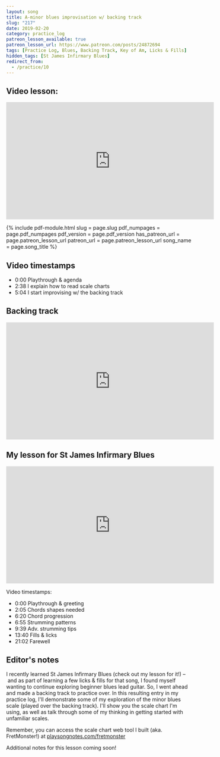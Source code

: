 ```yaml
---
layout: song
title: A-minor blues improvisation w/ backing track
slug: "217"
date: 2019-02-20
category: practice_log
patreon_lesson_available: true
patreon_lesson_url: https://www.patreon.com/posts/24872694
tags: [Practice Log, Blues, Backing Track, Key of Am, Licks & Fills]
hidden_tags: [St James Infirmary Blues]
redirect_from:
  - /practice/10
---
```


## Video lesson:

<iframe width="560" height="315" src="https://www.youtube.com/embed/9_dRhqBe91s?showinfo=0" frameborder="0" allowfullscreen></iframe>


{% include pdf-module.html
     slug = page.slug
     pdf_numpages = page.pdf_numpages
     pdf_version = page.pdf_version
     has_patreon_url = page.patreon_lesson_url
     patreon_url = page.patreon_lesson_url
     song_name = page.song_title %}

## Video timestamps

- 0:00 Playthrough & agenda
- 2:38  I explain how to read scale charts 
- 5:04  I start improvising w/ the backing track

## Backing track

<iframe width="560" height="315" src="https://www.youtube.com/embed/1pdI3_nqJO8?showinfo=0" frameborder="0" allowfullscreen></iframe>

## My lesson for St James Infirmary Blues

<iframe width="560" height="315" src="https://www.youtube.com/embed/PJyM26qPOHg?showinfo=0" frameborder="0" allowfullscreen></iframe>

Video timestamps:

- 0:00 Playthrough & greeting
- 2:05 Chords shapes needed
- 6:20 Chord progression
- 6:55 Strumming patterns
- 9:39 Adv. strumming tips
- 13:40 Fills & licks
- 21:02 Farewell



<!-- Coming soon! -->

<!-- Coming soon! -->

## Editor's notes

I recently learned St James Infirmary Blues (check out my lesson for it!) – and as part of learning a few licks & fills for that song, I found myself wanting to continue exploring beginner blues lead guitar. So, I went ahead and made a backing track to practice over. In this resulting entry in my practice log, I'll demonstrate some of my exploration of the minor blues scale (played over the backing track). I'll show you the scale chart I'm using, as well as talk through some of my thinking in getting started with unfamiliar scales.

Remember, you can access the scale chart web tool I built (aka. FretMonster!) at [playsongnotes.com/fretmonster](http://playsongnotes.com/fretmonster)

Additional notes for this lesson coming soon!
